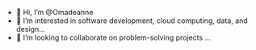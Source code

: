 - 👋 Hi, I’m @Omadeanne
- 👀 I’m interested in software development, cloud computing, data, and design...
- 💞️ I’m looking to collaborate on problem-solving projects ...


<!---
Omadeanne/Omadeanne is a ✨ special ✨ repository because its `README.md` (this file) appears on your GitHub profile.
You can click the Preview link to take a look at your changes.
--->
